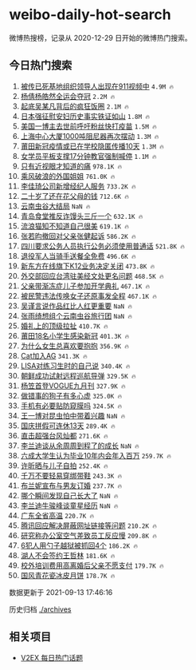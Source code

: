 # weibo-daily-hot-search

微博热搜榜，记录从 2020-12-29 日开始的微博热门搜索。

## 今日热门搜索

<!-- BEGIN -->

1. [被传已死基地组织领导人出现在911视频中](https://s.weibo.com/weibo?q=%23%E8%A2%AB%E4%BC%A0%E5%B7%B2%E6%AD%BB%E5%9F%BA%E5%9C%B0%E7%BB%84%E7%BB%87%E9%A2%86%E5%AF%BC%E4%BA%BA%E5%87%BA%E7%8E%B0%E5%9C%A8911%E8%A7%86%E9%A2%91%E4%B8%AD%23&Refer=top) `4.9M 🔥`
1. [杨倩杨皓然全运会夺冠](https://s.weibo.com/weibo?q=%23%E6%9D%A8%E5%80%A9%E6%9D%A8%E7%9A%93%E7%84%B6%E5%85%A8%E8%BF%90%E4%BC%9A%E5%A4%BA%E5%86%A0%23&Refer=top) `2.2M 🔥`
1. [起底吴某凡背后的疯狂饭圈](https://s.weibo.com/weibo?q=%23%E8%B5%B7%E5%BA%95%E5%90%B4%E6%9F%90%E5%87%A1%E8%83%8C%E5%90%8E%E7%9A%84%E7%96%AF%E7%8B%82%E9%A5%AD%E5%9C%88%23&Refer=top) `2.1M 🔥`
1. [日本强征慰安妇历史事实铁证如山](https://s.weibo.com/weibo?q=%23%E6%97%A5%E6%9C%AC%E5%BC%BA%E5%BE%81%E6%85%B0%E5%AE%89%E5%A6%87%E5%8E%86%E5%8F%B2%E4%BA%8B%E5%AE%9E%E9%93%81%E8%AF%81%E5%A6%82%E5%B1%B1%23&Refer=top) `1.8M 🔥`
1. [美国一博主去世前呼吁粉丝快打疫苗](https://s.weibo.com/weibo?q=%23%E7%BE%8E%E5%9B%BD%E4%B8%80%E5%8D%9A%E4%B8%BB%E5%8E%BB%E4%B8%96%E5%89%8D%E5%91%BC%E5%90%81%E7%B2%89%E4%B8%9D%E5%BF%AB%E6%89%93%E7%96%AB%E8%8B%97%23&Refer=top) `1.5M 🔥`
1. [上海中心大厦1000吨阻尼器再次摆动](https://s.weibo.com/weibo?q=%23%E4%B8%8A%E6%B5%B7%E4%B8%AD%E5%BF%83%E5%A4%A7%E5%8E%A61000%E5%90%A8%E9%98%BB%E5%B0%BC%E5%99%A8%E5%86%8D%E6%AC%A1%E6%91%86%E5%8A%A8%23&Refer=top) `1.3M 🔥`
1. [莆田新冠疫情或已在学校隐匿传播10天](https://s.weibo.com/weibo?q=%23%E8%8E%86%E7%94%B0%E6%96%B0%E5%86%A0%E7%96%AB%E6%83%85%E6%88%96%E5%B7%B2%E5%9C%A8%E5%AD%A6%E6%A0%A1%E9%9A%90%E5%8C%BF%E4%BC%A0%E6%92%AD10%E5%A4%A9%23&Refer=top) `1.3M 🔥`
1. [女学员平板支撑17分钟教官强制喊停](https://s.weibo.com/weibo?q=%23%E5%A5%B3%E5%AD%A6%E5%91%98%E5%B9%B3%E6%9D%BF%E6%94%AF%E6%92%9117%E5%88%86%E9%92%9F%E6%95%99%E5%AE%98%E5%BC%BA%E5%88%B6%E5%96%8A%E5%81%9C%23&Refer=top) `1.1M 🔥`
1. [只有近视眼才知道的痛](https://s.weibo.com/weibo?q=%23%E5%8F%AA%E6%9C%89%E8%BF%91%E8%A7%86%E7%9C%BC%E6%89%8D%E7%9F%A5%E9%81%93%E7%9A%84%E7%97%9B%23&Refer=top) `978.1K 🔥`
1. [乘风破浪的外国姐姐](https://s.weibo.com/weibo?q=%23%E4%B9%98%E9%A3%8E%E7%A0%B4%E6%B5%AA%E7%9A%84%E5%A4%96%E5%9B%BD%E5%A7%90%E5%A7%90%23&Refer=top) `761.0K 🔥`
1. [李佳琦公司新增经纪人服务](https://s.weibo.com/weibo?q=%23%E6%9D%8E%E4%BD%B3%E7%90%A6%E5%85%AC%E5%8F%B8%E6%96%B0%E5%A2%9E%E7%BB%8F%E7%BA%AA%E4%BA%BA%E6%9C%8D%E5%8A%A1%23&Refer=top) `733.2K 🔥`
1. [二十岁了还在花父母的钱](https://s.weibo.com/weibo?q=%23%E4%BA%8C%E5%8D%81%E5%B2%81%E4%BA%86%E8%BF%98%E5%9C%A8%E8%8A%B1%E7%88%B6%E6%AF%8D%E7%9A%84%E9%92%B1%23&Refer=top) `712.6K 🔥`
1. [云南虫谷大结局](https://s.weibo.com/weibo?q=%23%E4%BA%91%E5%8D%97%E8%99%AB%E8%B0%B7%E5%A4%A7%E7%BB%93%E5%B1%80%23&Refer=top) `NaN 🔥`
1. [青岛食堂推反诈馒头三斤一个](https://s.weibo.com/weibo?q=%23%E9%9D%92%E5%B2%9B%E9%A3%9F%E5%A0%82%E6%8E%A8%E5%8F%8D%E8%AF%88%E9%A6%92%E5%A4%B4%E4%B8%89%E6%96%A4%E4%B8%80%E4%B8%AA%23&Refer=top) `632.1K 🔥`
1. [流浪猫知不知道自己很美](https://s.weibo.com/weibo?q=%23%E6%B5%81%E6%B5%AA%E7%8C%AB%E7%9F%A5%E4%B8%8D%E7%9F%A5%E9%81%93%E8%87%AA%E5%B7%B1%E5%BE%88%E7%BE%8E%23&Refer=top) `619.1K 🔥`
1. [张若昀撤回对父亲张健起诉](https://s.weibo.com/weibo?q=%23%E5%BC%A0%E8%8B%A5%E6%98%80%E6%92%A4%E5%9B%9E%E5%AF%B9%E7%88%B6%E4%BA%B2%E5%BC%A0%E5%81%A5%E8%B5%B7%E8%AF%89%23&Refer=top) `586.2K 🔥`
1. [四川要求公务人员执行公务必须使用普通话](https://s.weibo.com/weibo?q=%23%E5%9B%9B%E5%B7%9D%E8%A6%81%E6%B1%82%E5%85%AC%E5%8A%A1%E4%BA%BA%E5%91%98%E6%89%A7%E8%A1%8C%E5%85%AC%E5%8A%A1%E5%BF%85%E9%A1%BB%E4%BD%BF%E7%94%A8%E6%99%AE%E9%80%9A%E8%AF%9D%23&Refer=top) `521.8K 🔥`
1. [退役军人当骑手送餐全免费](https://s.weibo.com/weibo?q=%23%E9%80%80%E5%BD%B9%E5%86%9B%E4%BA%BA%E5%BD%93%E9%AA%91%E6%89%8B%E9%80%81%E9%A4%90%E5%85%A8%E5%85%8D%E8%B4%B9%23&Refer=top) `496.6K 🔥`
1. [新东方在线旗下K12业务决定关闭](https://s.weibo.com/weibo?q=%23%E6%96%B0%E4%B8%9C%E6%96%B9%E5%9C%A8%E7%BA%BF%E6%97%97%E4%B8%8BK12%E4%B8%9A%E5%8A%A1%E5%86%B3%E5%AE%9A%E5%85%B3%E9%97%AD%23&Refer=top) `473.8K 🔥`
1. [外交部回应台湾驻美经文处更名问题](https://s.weibo.com/weibo?q=%23%E5%A4%96%E4%BA%A4%E9%83%A8%E5%9B%9E%E5%BA%94%E5%8F%B0%E6%B9%BE%E9%A9%BB%E7%BE%8E%E7%BB%8F%E6%96%87%E5%A4%84%E6%9B%B4%E5%90%8D%E9%97%AE%E9%A2%98%23&Refer=top) `468.5K 🔥`
1. [父亲带渐冻症儿子参加开学典礼](https://s.weibo.com/weibo?q=%23%E7%88%B6%E4%BA%B2%E5%B8%A6%E6%B8%90%E5%86%BB%E7%97%87%E5%84%BF%E5%AD%90%E5%8F%82%E5%8A%A0%E5%BC%80%E5%AD%A6%E5%85%B8%E7%A4%BC%23&Refer=top) `467.1K 🔥`
1. [被民警违法传唤女子还原事发全程](https://s.weibo.com/weibo?q=%23%E8%A2%AB%E6%B0%91%E8%AD%A6%E8%BF%9D%E6%B3%95%E4%BC%A0%E5%94%A4%E5%A5%B3%E5%AD%90%E8%BF%98%E5%8E%9F%E4%BA%8B%E5%8F%91%E5%85%A8%E7%A8%8B%23&Refer=top) `467.1K 🔥`
1. [吴谨言说作品红比人红更重要](https://s.weibo.com/weibo?q=%23%E5%90%B4%E8%B0%A8%E8%A8%80%E8%AF%B4%E4%BD%9C%E5%93%81%E7%BA%A2%E6%AF%94%E4%BA%BA%E7%BA%A2%E6%9B%B4%E9%87%8D%E8%A6%81%23&Refer=top) `NaN 🔥`
1. [张雨绮想组个云南虫谷旅行团](https://s.weibo.com/weibo?q=%23%E5%BC%A0%E9%9B%A8%E7%BB%AE%E6%83%B3%E7%BB%84%E4%B8%AA%E4%BA%91%E5%8D%97%E8%99%AB%E8%B0%B7%E6%97%85%E8%A1%8C%E5%9B%A2%23&Refer=top) `NaN 🔥`
1. [婚礼上的顶级拉扯](https://s.weibo.com/weibo?q=%23%E5%A9%9A%E7%A4%BC%E4%B8%8A%E7%9A%84%E9%A1%B6%E7%BA%A7%E6%8B%89%E6%89%AF%23&Refer=top) `410.7K 🔥`
1. [莆田18名小学生感染新冠](https://s.weibo.com/weibo?q=%23%E8%8E%86%E7%94%B018%E5%90%8D%E5%B0%8F%E5%AD%A6%E7%94%9F%E6%84%9F%E6%9F%93%E6%96%B0%E5%86%A0%23&Refer=top) `401.3K 🔥`
1. [为什么女生总喜欢要抱抱](https://s.weibo.com/weibo?q=%23%E4%B8%BA%E4%BB%80%E4%B9%88%E5%A5%B3%E7%94%9F%E6%80%BB%E5%96%9C%E6%AC%A2%E8%A6%81%E6%8A%B1%E6%8A%B1%23&Refer=top) `356.9K 🔥`
1. [Cat加入AG](https://s.weibo.com/weibo?q=%23Cat%E5%8A%A0%E5%85%A5AG%23&Refer=top) `341.3K 🔥`
1. [LISA对练习生时的自己说](https://s.weibo.com/weibo?q=%23LISA%E5%AF%B9%E7%BB%83%E4%B9%A0%E7%94%9F%E6%97%B6%E7%9A%84%E8%87%AA%E5%B7%B1%E8%AF%B4%23&Refer=top) `340.4K 🔥`
1. [朝鲜成功试射远程巡航导弹](https://s.weibo.com/weibo?q=%23%E6%9C%9D%E9%B2%9C%E6%88%90%E5%8A%9F%E8%AF%95%E5%B0%84%E8%BF%9C%E7%A8%8B%E5%B7%A1%E8%88%AA%E5%AF%BC%E5%BC%B9%23&Refer=top) `329.5K 🔥`
1. [杨笠首登VOGUE九月刊](https://s.weibo.com/weibo?q=%23%E6%9D%A8%E7%AC%A0%E9%A6%96%E7%99%BBVOGUE%E4%B9%9D%E6%9C%88%E5%88%8A%23&Refer=top) `327.9K 🔥`
1. [做错事的狗子有多心虚](https://s.weibo.com/weibo?q=%23%E5%81%9A%E9%94%99%E4%BA%8B%E7%9A%84%E7%8B%97%E5%AD%90%E6%9C%89%E5%A4%9A%E5%BF%83%E8%99%9A%23&Refer=top) `325.0K 🔥`
1. [手机有必要贴防窥膜吗](https://s.weibo.com/weibo?q=%23%E6%89%8B%E6%9C%BA%E6%9C%89%E5%BF%85%E8%A6%81%E8%B4%B4%E9%98%B2%E7%AA%A5%E8%86%9C%E5%90%97%23&Refer=top) `324.5K 🔥`
1. [王一博对昆虫怕中带着兴趣](https://s.weibo.com/weibo?q=%23%E7%8E%8B%E4%B8%80%E5%8D%9A%E5%AF%B9%E6%98%86%E8%99%AB%E6%80%95%E4%B8%AD%E5%B8%A6%E7%9D%80%E5%85%B4%E8%B6%A3%23&Refer=top) `NaN 🔥`
1. [国庆拼假可连休13天](https://s.weibo.com/weibo?q=%23%E5%9B%BD%E5%BA%86%E6%8B%BC%E5%81%87%E5%8F%AF%E8%BF%9E%E4%BC%9113%E5%A4%A9%23&Refer=top) `289.4K 🔥`
1. [直击超强台风灿都](https://s.weibo.com/weibo?q=%23%E7%9B%B4%E5%87%BB%E8%B6%85%E5%BC%BA%E5%8F%B0%E9%A3%8E%E7%81%BF%E9%83%BD%23&Refer=top) `271.6K 🔥`
1. [李兰迪谈从余周周到程了的成长](https://s.weibo.com/weibo?q=%23%E6%9D%8E%E5%85%B0%E8%BF%AA%E8%B0%88%E4%BB%8E%E4%BD%99%E5%91%A8%E5%91%A8%E5%88%B0%E7%A8%8B%E4%BA%86%E7%9A%84%E6%88%90%E9%95%BF%23&Refer=top) `NaN 🔥`
1. [六成大学生认为毕业10年内会年入百万](https://s.weibo.com/weibo?q=%23%E5%85%AD%E6%88%90%E5%A4%A7%E5%AD%A6%E7%94%9F%E8%AE%A4%E4%B8%BA%E6%AF%95%E4%B8%9A10%E5%B9%B4%E5%86%85%E4%BC%9A%E5%B9%B4%E5%85%A5%E7%99%BE%E4%B8%87%23&Refer=top) `259.7K 🔥`
1. [许昕晒与儿子自拍](https://s.weibo.com/weibo?q=%23%E8%AE%B8%E6%98%95%E6%99%92%E4%B8%8E%E5%84%BF%E5%AD%90%E8%87%AA%E6%8B%8D%23&Refer=top) `252.4K 🔥`
1. [千万不要轻易穿绑带鞋](https://s.weibo.com/weibo?q=%23%E5%8D%83%E4%B8%87%E4%B8%8D%E8%A6%81%E8%BD%BB%E6%98%93%E7%A9%BF%E7%BB%91%E5%B8%A6%E9%9E%8B%23&Refer=top) `243.3K 🔥`
1. [布兰妮宣布与男友订婚](https://s.weibo.com/weibo?q=%23%E5%B8%83%E5%85%B0%E5%A6%AE%E5%AE%A3%E5%B8%83%E4%B8%8E%E7%94%B7%E5%8F%8B%E8%AE%A2%E5%A9%9A%23&Refer=top) `237.7K 🔥`
1. [哪个瞬间发现自己长大了](https://s.weibo.com/weibo?q=%23%E5%93%AA%E4%B8%AA%E7%9E%AC%E9%97%B4%E5%8F%91%E7%8E%B0%E8%87%AA%E5%B7%B1%E9%95%BF%E5%A4%A7%E4%BA%86%23&Refer=top) `NaN 🔥`
1. [李兰迪牛骏峰谈童星经历](https://s.weibo.com/weibo?q=%23%E6%9D%8E%E5%85%B0%E8%BF%AA%E7%89%9B%E9%AA%8F%E5%B3%B0%E8%B0%88%E7%AB%A5%E6%98%9F%E7%BB%8F%E5%8E%86%23&Refer=top) `NaN 🔥`
1. [广东全省高温](https://s.weibo.com/weibo?q=%23%E5%B9%BF%E4%B8%9C%E5%85%A8%E7%9C%81%E9%AB%98%E6%B8%A9%23&Refer=top) `220.7K 🔥`
1. [腾讯回应解决屏蔽网址链接等问题](https://s.weibo.com/weibo?q=%23%E8%85%BE%E8%AE%AF%E5%9B%9E%E5%BA%94%E8%A7%A3%E5%86%B3%E5%B1%8F%E8%94%BD%E7%BD%91%E5%9D%80%E9%93%BE%E6%8E%A5%E7%AD%89%E9%97%AE%E9%A2%98%23&Refer=top) `210.2K 🔥`
1. [研究称办公室空气差致员工反应慢](https://s.weibo.com/weibo?q=%23%E7%A0%94%E7%A9%B6%E7%A7%B0%E5%8A%9E%E5%85%AC%E5%AE%A4%E7%A9%BA%E6%B0%94%E5%B7%AE%E8%87%B4%E5%91%98%E5%B7%A5%E5%8F%8D%E5%BA%94%E6%85%A2%23&Refer=top) `209.8K 🔥`
1. [6犯人用勺子越狱被抓回4个](https://s.weibo.com/weibo?q=%236%E7%8A%AF%E4%BA%BA%E7%94%A8%E5%8B%BA%E5%AD%90%E8%B6%8A%E7%8B%B1%E8%A2%AB%E6%8A%93%E5%9B%9E4%E4%B8%AA%23&Refer=top) `186.2K 🔥`
1. [湖人不会签约王哲林](https://s.weibo.com/weibo?q=%23%E6%B9%96%E4%BA%BA%E4%B8%8D%E4%BC%9A%E7%AD%BE%E7%BA%A6%E7%8E%8B%E5%93%B2%E6%9E%97%23&Refer=top) `181.6K 🔥`
1. [校外培训费用高离婚后父亲不愿支付](https://s.weibo.com/weibo?q=%23%E6%A0%A1%E5%A4%96%E5%9F%B9%E8%AE%AD%E8%B4%B9%E7%94%A8%E9%AB%98%E7%A6%BB%E5%A9%9A%E5%90%8E%E7%88%B6%E4%BA%B2%E4%B8%8D%E6%84%BF%E6%94%AF%E4%BB%98%23&Refer=top) `179.7K 🔥`
1. [国风青花瓷冰皮月饼](https://s.weibo.com/weibo?q=%23%E5%9B%BD%E9%A3%8E%E9%9D%92%E8%8A%B1%E7%93%B7%E5%86%B0%E7%9A%AE%E6%9C%88%E9%A5%BC%23&Refer=top) `178.7K 🔥`

数据更新于 2021-09-13 17:46:16

<!-- END -->

历史归档 [./archives](./archives)

## 相关项目

- [V2EX 每日热门话题](https://github.com/boojack/v2ex-daily-hot-topic)
